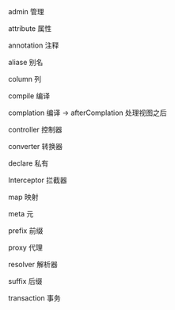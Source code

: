 admin 管理

attribute 属性

annotation 注释

aliase 别名

column 列

compile 编译

complation 编译 → afterComplation 处理视图之后

controller 控制器

converter 转换器

declare 私有

Interceptor 拦截器

map 映射

meta 元

prefix 前缀

proxy 代理

resolver 解析器

suffix 后缀

transaction 事务